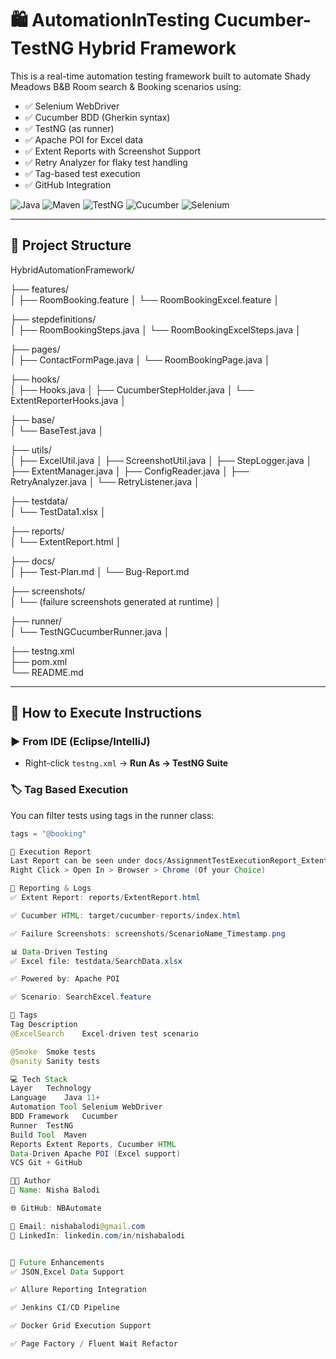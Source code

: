 # 🛍️ AutomationInTesting Cucumber-TestNG Hybrid Framework

This is a real-time automation testing framework built to automate Shady Meadows B&B Room search & Booking scenarios using:

- ✅ Selenium WebDriver
- ✅ Cucumber BDD (Gherkin syntax)
- ✅ TestNG (as runner)
- ✅ Apache POI for Excel data
- ✅ Extent Reports with Screenshot Support
- ✅ Retry Analyzer for flaky test handling
- ✅ Tag-based test execution
- ✅ GitHub Integration

![Java](https://img.shields.io/badge/Java-11+-brightgreen)
![Maven](https://img.shields.io/badge/Maven-Build-blue)
![TestNG](https://img.shields.io/badge/TestNG-7.9-orange)
![Cucumber](https://img.shields.io/badge/Cucumber-BDD-green)
![Selenium](https://img.shields.io/badge/Selenium-WebDriver-yellow)

---

## 📁 Project Structure

HybridAutomationFramework/


├── features/                   
│   ├── RoomBooking.feature
│   └── RoomBookingExcel.feature
│

├── stepdefinitions/           
│   ├── RoomBookingSteps.java
│   └── RoomBookingExcelSteps.java
│

├── pages/           
│   ├── ContactFormPage.java
│   └── RoomBookingPage.java
│

├── hooks/                     
│   ├── Hooks.java
│   ├── CucumberStepHolder.java
│   └── ExtentReporterHooks.java
│

├── base/                  
│   └── BaseTest.java
│

├── utils/                     
│   ├── ExcelUtil.java
│   ├── ScreenshotUtil.java
│   ├── StepLogger.java
│   ├── ExtentManager.java
│   ├── ConfigReader.java
│   ├── RetryAnalyzer.java
│   └── RetryListener.java
│

├── testdata/                  
│   └── TestData1.xlsx
│

├── reports/                   
│   └── ExtentReport.html
│

├── docs/                     
│   ├── Test-Plan.md
│   └── Bug-Report.md

├── screenshots/               
│   └── (failure screenshots generated at runtime)
│

├── runner/                    
│   └── TestNGCucumberRunner.java
│

├── testng.xml                 
├── pom.xml                    
└── README.md                  


---

## 🧪 How to Execute Instructions

### ▶️ From IDE (Eclipse/IntelliJ)
- Right-click `testng.xml` → **Run As → TestNG Suite**

### 🏷️ Tag Based Execution

You can filter tests using tags in the runner class:
```java
tags = "@booking"

📸 Execution Report
Last Report can be seen under docs/AssignmentTestExecutionReport_ExtentReport.html
Right Click > Open In > Browser > Chrome (Of your Choice)

📸 Reporting & Logs
✅ Extent Report: reports/ExtentReport.html

✅ Cucumber HTML: target/cucumber-reports/index.html

✅ Failure Screenshots: screenshots/ScenarioName_Timestamp.png

📊 Data-Driven Testing
✅ Excel file: testdata/SearchData.xlsx

✅ Powered by: Apache POI

✅ Scenario: SearchExcel.feature

📌 Tags
Tag	Description
@ExcelSearch	Excel-driven test scenario

@Smoke	Smoke tests
@sanity Sanity tests

💻 Tech Stack
Layer	Technology
Language	Java 11+
Automation Tool	Selenium WebDriver
BDD Framework	Cucumber
Runner	TestNG
Build Tool	Maven
Reports	Extent Reports, Cucumber HTML
Data-Driven	Apache POI (Excel support)
VCS	Git + GitHub

👨‍💻 Author
👤 Name: Nisha Balodi

🌐 GitHub: NBAutomate

📧 Email: nishabalodi@gmail.com
🔗 LinkedIn: linkedin.com/in/nishabalodi


🔮 Future Enhancements
✅ JSON,Excel Data Support

✅ Allure Reporting Integration

✅ Jenkins CI/CD Pipeline

✅ Docker Grid Execution Support

✅ Page Factory / Fluent Wait Refactor


